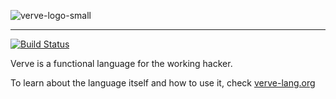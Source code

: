 ![verve-logo-small](https://user-images.githubusercontent.com/764414/30565730-b4a7914a-9cc9-11e7-85fb-73c4526a5253.png)

---
[![Build Status](https://travis-ci.org/tadeuzagallo/verve-lang.svg?branch=master)](https://travis-ci.org/tadeuzagallo/verve-lang)

Verve is a functional language for the working hacker.

To learn about the language itself and how to use it, check [verve-lang.org][website]

[website]: https://verve-lang.org
